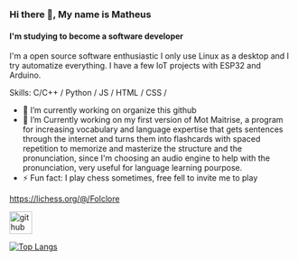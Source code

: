 ### Hi there 👋, My name is Matheus
#### I'm studying to become a software developer
I'm a open source software enthusiastic I only use Linux as a desktop and I try automatize everything. I have a few IoT projects with ESP32 and Arduino.

Skills: C/C++ / Python / JS / HTML / CSS / 

- 🔭 I’m currently working on organize this github 
- 🌱 I’m Currently working on my first version of Mot Maitrise, a program for increasing vocabulary and language expertise that gets sentences through the internet and turns them into flashcards with spaced repetition to memorize and masterize the structure and the pronunciation, since I'm choosing an audio engine to help with the pronunciation, very useful for language learning pourpose. 
- ⚡ Fun fact: I play chess sometimes, free fell to invite me to play

https://lichess.org/@/Folclore


[<img src='https://cdn.jsdelivr.net/npm/simple-icons@3.0.1/icons/github.svg' alt='github' height='40'>](https://github.com/Matheus-Mota1)  

[![Top Langs](https://github-readme-stats.vercel.app/api/top-langs/?username=Matheus-Mota1)](https://github.com/anuraghazra/github-readme-stats)

